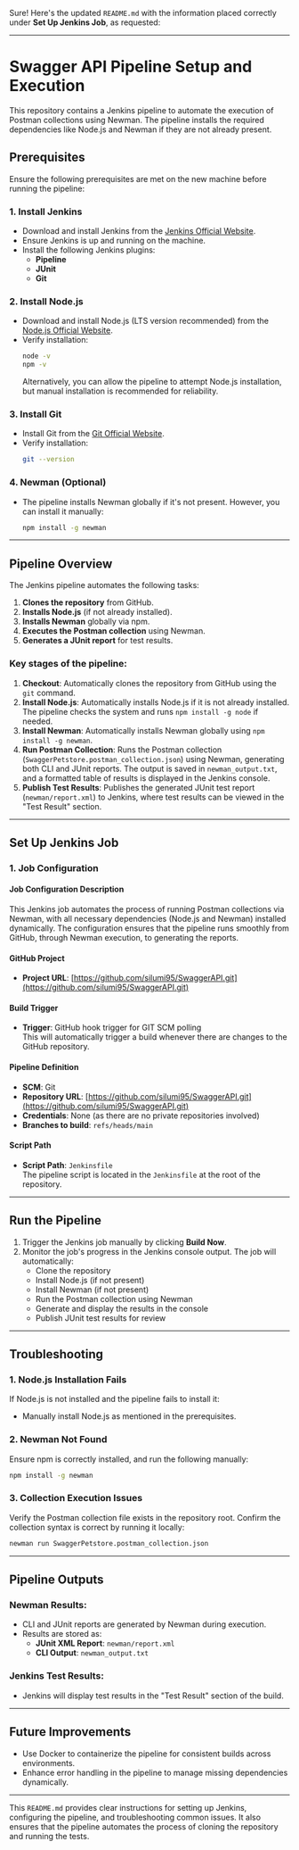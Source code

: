 Sure! Here's the updated `README.md` with the information placed correctly under **Set Up Jenkins Job**, as requested:

---

# Swagger API Pipeline Setup and Execution

This repository contains a Jenkins pipeline to automate the execution of Postman collections using Newman. The pipeline installs the required dependencies like Node.js and Newman if they are not already present.

## Prerequisites

Ensure the following prerequisites are met on the new machine before running the pipeline:

### 1. Install Jenkins
- Download and install Jenkins from the [Jenkins Official Website](https://www.jenkins.io/download/).
- Ensure Jenkins is up and running on the machine.
- Install the following Jenkins plugins:
  - **Pipeline**
  - **JUnit**
  - **Git**

### 2. Install Node.js
- Download and install Node.js (LTS version recommended) from the [Node.js Official Website](https://nodejs.org/).
- Verify installation:
  ```bash
  node -v
  npm -v
  ```
  Alternatively, you can allow the pipeline to attempt Node.js installation, but manual installation is recommended for reliability.

### 3. Install Git
- Install Git from the [Git Official Website](https://git-scm.com/).
- Verify installation:
  ```bash
  git --version
  ```

### 4. Newman (Optional)
- The pipeline installs Newman globally if it's not present. However, you can install it manually:
  ```bash
  npm install -g newman
  ```

---

## Pipeline Overview

The Jenkins pipeline automates the following tasks:

1. **Clones the repository** from GitHub.
2. **Installs Node.js** (if not already installed).
3. **Installs Newman** globally via npm.
4. **Executes the Postman collection** using Newman.
5. **Generates a JUnit report** for test results.

### Key stages of the pipeline:

1. **Checkout**: Automatically clones the repository from GitHub using the `git` command.
2. **Install Node.js**: Automatically installs Node.js if it is not already installed. The pipeline checks the system and runs `npm install -g node` if needed.
3. **Install Newman**: Automatically installs Newman globally using `npm install -g newman`.
4. **Run Postman Collection**: Runs the Postman collection (`SwaggerPetstore.postman_collection.json`) using Newman, generating both CLI and JUnit reports. The output is saved in `newman_output.txt`, and a formatted table of results is displayed in the Jenkins console.
5. **Publish Test Results**: Publishes the generated JUnit test report (`newman/report.xml`) to Jenkins, where test results can be viewed in the "Test Result" section.

---

## Set Up Jenkins Job

### 1. Job Configuration

#### Job Configuration Description
This Jenkins job automates the process of running Postman collections via Newman, with all necessary dependencies (Node.js and Newman) installed dynamically. The configuration ensures that the pipeline runs smoothly from GitHub, through Newman execution, to generating the reports.

#### GitHub Project
- **Project URL**: [https://github.com/silumi95/SwaggerAPI.git](https://github.com/silumi95/SwaggerAPI.git)

#### Build Trigger
- **Trigger**: GitHub hook trigger for GIT SCM polling  
  This will automatically trigger a build whenever there are changes to the GitHub repository.

#### Pipeline Definition
- **SCM**: Git  
- **Repository URL**: [https://github.com/silumi95/SwaggerAPI.git](https://github.com/silumi95/SwaggerAPI.git)  
- **Credentials**: None (as there are no private repositories involved)  
- **Branches to build**: `refs/heads/main`

#### Script Path
- **Script Path**: `Jenkinsfile`  
  The pipeline script is located in the `Jenkinsfile` at the root of the repository.

---

## Run the Pipeline

1. Trigger the Jenkins job manually by clicking **Build Now**.
2. Monitor the job's progress in the Jenkins console output. The job will automatically:
   - Clone the repository
   - Install Node.js (if not present)
   - Install Newman (if not present)
   - Run the Postman collection using Newman
   - Generate and display the results in the console
   - Publish JUnit test results for review

---

## Troubleshooting

### 1. Node.js Installation Fails
If Node.js is not installed and the pipeline fails to install it:
- Manually install Node.js as mentioned in the prerequisites.

### 2. Newman Not Found
Ensure npm is correctly installed, and run the following manually:
```bash
npm install -g newman
```

### 3. Collection Execution Issues
Verify the Postman collection file exists in the repository root.
Confirm the collection syntax is correct by running it locally:
```bash
newman run SwaggerPetstore.postman_collection.json
```

---

## Pipeline Outputs

### Newman Results:
- CLI and JUnit reports are generated by Newman during execution.
- Results are stored as:
  - **JUnit XML Report**: `newman/report.xml`
  - **CLI Output**: `newman_output.txt`

### Jenkins Test Results:
- Jenkins will display test results in the "Test Result" section of the build.

---

## Future Improvements

- Use Docker to containerize the pipeline for consistent builds across environments.
- Enhance error handling in the pipeline to manage missing dependencies dynamically.

---

This `README.md` provides clear instructions for setting up Jenkins, configuring the pipeline, and troubleshooting common issues. It also ensures that the pipeline automates the process of cloning the repository and running the tests.
